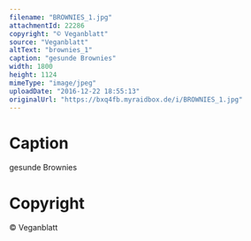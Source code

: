 ```yaml
---
filename: "BROWNIES_1.jpg"
attachmentId: 22286
copyright: "© Veganblatt"
source: "Veganblatt"
altText: "brownies_1"
caption: "gesunde Brownies"
width: 1800
height: 1124
mimeType: "image/jpeg"
uploadDate: "2016-12-22 18:55:13"
originalUrl: "https://bxq4fb.myraidbox.de/i/BROWNIES_1.jpg"
---
```


# Caption

gesunde Brownies

# Copyright

© Veganblatt
